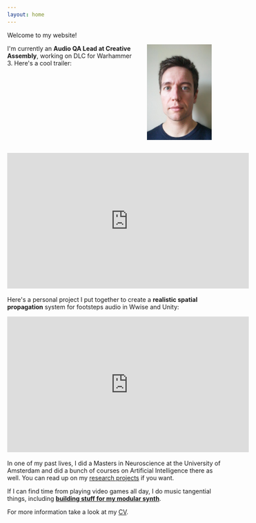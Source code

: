 ```yaml
---
layout: home
---
```

<img src="/assets/icons/self.jpg" style="float:right;width:150px;margin:30px">
Welcome to my website! 

I'm currently an **Audio QA Lead at Creative Assembly**, working on DLC for Warhammer 3. Here's a cool trailer:

<iframe width="560" height="315" src="https://www.youtube.com/embed/Qqhc3mK06r0" title="YouTube video player" frameborder="0" allow="accelerometer; autoplay; clipboard-write; encrypted-media; gyroscope; picture-in-picture; web-share" allowfullscreen></iframe>

Here's a personal project I put together to create a **realistic spatial propagation** system for footsteps audio in Wwise and Unity:  

<iframe width="560" height="315" src="https://www.youtube.com/embed/5rK5BsY53so" title="YouTube video player" frameborder="0" allow="accelerometer; autoplay; clipboard-write; encrypted-media; gyroscope; picture-in-picture; web-share" allowfullscreen></iframe>

In one of my past lives, I did a Masters in Neuroscience at the University of Amsterdam and did a bunch of courses on Artificial Intelligence there as well. You can read up on my [research projects](/research) if you want. 

If I can find time from playing video games all day, I do music tangential things, including [**building stuff for my modular synth**](/projects). 

For more information take a look at my [CV](assets/other/CV_StephanGrzelkowski.pdf). 
